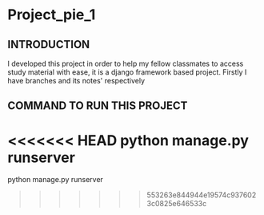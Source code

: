 # Project_pie_1

INTRODUCTION
------------
I developed this project in order to help my fellow classmates to access study material with ease, it is a django framework based project. Firstly I have branches and its notes' respectively

COMMAND TO RUN THIS PROJECT
---------------------------
<<<<<<< HEAD
python manage.py runserver
=======
python manage.py runserver
>>>>>>> 553263e844944e19574c9376023c0825e646533c
